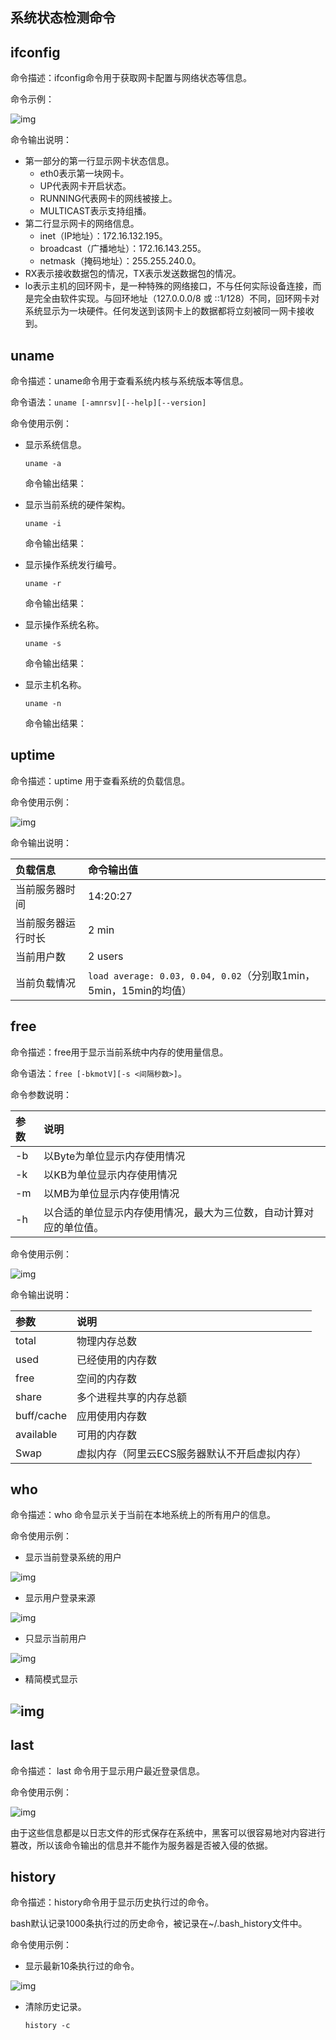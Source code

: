 ## 系统状态检测命令

## ifconfig

命令描述：ifconfig命令用于获取网卡配置与网络状态等信息。

命令示例：

![img](https://img.alicdn.com/tfs/TB1L3dIHUH1gK0jSZSyXXXtlpXa-634-351.png)

命令输出说明：

- 第一部分的第一行显示网卡状态信息。
  - eth0表示第一块网卡。
  - UP代表网卡开启状态。
  - RUNNING代表网卡的网线被接上。
  - MULTICAST表示支持组播。
- 第二行显示网卡的网络信息。
  - inet（IP地址）：172.16.132.195。
  - broadcast（广播地址）：172.16.143.255。
  - netmask（掩码地址）：255.255.240.0。
- RX表示接收数据包的情况，TX表示发送数据包的情况。
- lo表示主机的回环网卡，是一种特殊的网络接口，不与任何实际设备连接，而是完全由软件实现。与回环地址（127.0.0.0/8 或 ::1/128）不同，回环网卡对系统显示为一块硬件。任何发送到该网卡上的数据都将立刻被同一网卡接收到。

## uname

命令描述：uname命令用于查看系统内核与系统版本等信息。

命令语法：`uname [-amnrsv][--help][--version]`

命令使用示例：

- 显示系统信息。

  ```
  uname -a
  ```

  命令输出结果：

  

- 显示当前系统的硬件架构。

  ```
  uname -i
  ```

  命令输出结果：

  

- 显示操作系统发行编号。

  ```
  uname -r
  ```

  命令输出结果：

  

- 显示操作系统名称。

  ```
  uname -s
  ```

  命令输出结果：

  

- 显示主机名称。

  ```
  uname -n
  ```

  命令输出结果：

  

## uptime

命令描述：uptime 用于查看系统的负载信息。

命令使用示例：

![img](https://img.alicdn.com/tfs/TB13YVJHHr1gK0jSZFDXXb9yVXa-606-50.png)

命令输出说明：

| 负载信息           | 命令输出值                                                   |
| :----------------- | :----------------------------------------------------------- |
| 当前服务器时间     | 14:20:27                                                     |
| 当前服务器运行时长 | 2 min                                                        |
| 当前用户数         | 2 users                                                      |
| 当前负载情况       | `load average: 0.03, 0.04, 0.02`（分别取1min，5min，15min的均值） |

## free

命令描述：free用于显示当前系统中内存的使用量信息。

命令语法：`free [-bkmotV][-s <间隔秒数>]`。

命令参数说明：

| 参数 | 说明                                                         |
| :--- | :----------------------------------------------------------- |
| -b   | 以Byte为单位显示内存使用情况                                 |
| -k   | 以KB为单位显示内存使用情况                                   |
| -m   | 以MB为单位显示内存使用情况                                   |
| -h   | 以合适的单位显示内存使用情况，最大为三位数，自动计算对应的单位值。 |

命令使用示例：

![img](https://img.alicdn.com/tfs/TB1xm4IHHr1gK0jSZR0XXbP8XXa-747-88.png)

命令输出说明：

| 参数       | 说明                                          |
| :--------- | :-------------------------------------------- |
| total      | 物理内存总数                                  |
| used       | 已经使用的内存数                              |
| free       | 空间的内存数                                  |
| share      | 多个进程共享的内存总额                        |
| buff/cache | 应用使用内存数                                |
| available  | 可用的内存数                                  |
| Swap       | 虚拟内存（阿里云ECS服务器默认不开启虚拟内存） |

## who

命令描述：who 命令显示关于当前在本地系统上的所有用户的信息。

命令使用示例：

- 显示当前登录系统的用户

![img](https://img.alicdn.com/tfs/TB1sTdKHQY2gK0jSZFgXXc5OFXa-527-69.png)

- 显示用户登录来源

![img](https://img.alicdn.com/tfs/TB1phBIHKT2gK0jSZFvXXXnFXXa-524-94.png)

- 只显示当前用户

![img](https://img.alicdn.com/tfs/TB1fMFKHO_1gK0jSZFqXXcpaXXa-510-67.png)

- 精简模式显示

##  ![img](https://img.alicdn.com/tfs/TB1saBJHQP2gK0jSZPxXXacQpXa-452-65.png)

## last

命令描述： last 命令用于显示用户最近登录信息。

命令使用示例：

![img](https://img.alicdn.com/tfs/TB107xHHQL0gK0jSZFtXXXQCXXa-645-215.png)

由于这些信息都是以日志文件的形式保存在系统中，黑客可以很容易地对内容进行篡改，所以该命令输出的信息并不能作为服务器是否被入侵的依据。

## history

命令描述：history命令用于显示历史执行过的命令。

bash默认记录1000条执行过的历史命令，被记录在~/.bash_history文件中。

命令使用示例：

- 显示最新10条执行过的命令。

![img](https://img.alicdn.com/tfs/TB1_PNMHHH1gK0jSZFwXXc7aXXa-592-238.png)

- 清除历史记录。

  ```
  history -c
  ```
